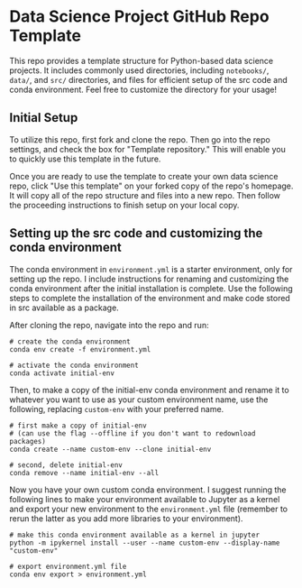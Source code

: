 # Data Science Project GitHub Repo Template

This repo provides a template structure for Python-based data science projects. It includes commonly used directories, including `notebooks/`, `data/`, and `src/` directories, and files for efficient setup of the src code and conda environment. Feel free to customize the directory for your usage!

## Initial Setup

To utilize this repo, first fork and clone the repo. Then go into the repo settings, and check the box for "Template repository." This will enable you to quickly use this template in the future.

Once you are ready to use the template to create your own data science repo, click "Use this template" on your forked copy of the repo's homepage. It will copy all of the repo structure and files into a new repo. Then follow the proceeding instructions to finish setup on your local copy.

## Setting up the src code and customizing the conda environment

The conda environment in `environment.yml` is a starter environment, only for setting up the repo. I include instructions for renaming and customizing the conda environment after the initial installation is complete. Use the following steps to complete the installation of the environment and make code stored in src available as a package.

After cloning the repo, navigate into the repo and run:

```
# create the conda environment
conda env create -f environment.yml

# activate the conda environment
conda activate initial-env
```

Then, to make a copy of the initial-env conda environment and rename it to whatever you want to use as your custom environment name, use the following, replacing `custom-env` with your preferred name.

```
# first make a copy of initial-env 
# (can use the flag --offline if you don't want to redownload packages)
conda create --name custom-env --clone initial-env

# second, delete initial-env
conda remove --name initial-env --all
```

Now you have your own custom conda environment. I suggest running the following lines to make your environment available to Jupyter as a kernel and export your new environment to the `environment.yml` file (remember to rerun the latter as you add more libraries to your environment).

```
# make this conda environment available as a kernel in jupyter
python -m ipykernel install --user --name custom-env --display-name "custom-env"

# export environment.yml file
conda env export > environment.yml
```
